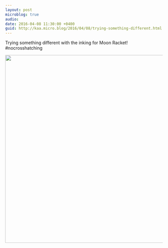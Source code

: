 ```yaml
---
layout: post
microblog: true
audio: 
date: 2016-04-08 11:30:00 +0400
guid: http://kaa.micro.blog/2016/04/08/trying-something-different.html
---
```

Trying something different with the inking for Moon Racket! #nocrosshatching

<img src="https://www.kaa.bz/uploads/2018/c8e9ae0059.jpg" width="600" height="600" />
